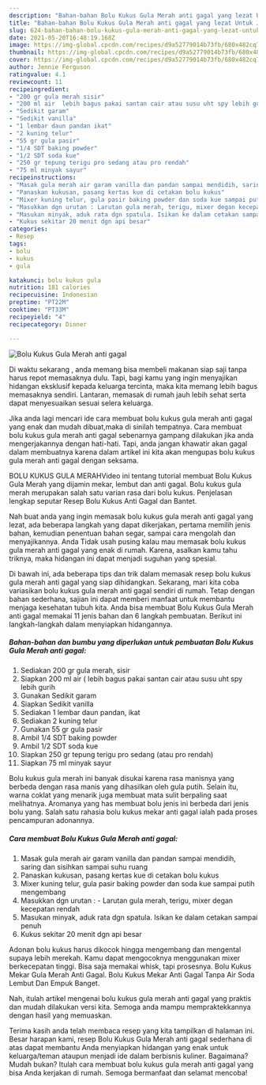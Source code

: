 ```yaml
---
description: "Bahan-bahan Bolu Kukus Gula Merah anti gagal yang lezat Untuk Jualan"
title: "Bahan-bahan Bolu Kukus Gula Merah anti gagal yang lezat Untuk Jualan"
slug: 624-bahan-bahan-bolu-kukus-gula-merah-anti-gagal-yang-lezat-untuk-jualan
date: 2021-05-20T16:48:19.168Z
image: https://img-global.cpcdn.com/recipes/d9a52779014b73fb/680x482cq70/bolu-kukus-gula-merah-anti-gagal-foto-resep-utama.jpg
thumbnail: https://img-global.cpcdn.com/recipes/d9a52779014b73fb/680x482cq70/bolu-kukus-gula-merah-anti-gagal-foto-resep-utama.jpg
cover: https://img-global.cpcdn.com/recipes/d9a52779014b73fb/680x482cq70/bolu-kukus-gula-merah-anti-gagal-foto-resep-utama.jpg
author: Jennie Ferguson
ratingvalue: 4.1
reviewcount: 11
recipeingredient:
- "200 gr gula merah sisir"
- "200 ml air  lebih bagus pakai santan cair atau susu uht spy lebih gurih"
- "Sedikit garam"
- "Sedikit vanilla"
- "1 lembar daun pandan ikat"
- "2 kuning telur"
- "55 gr gula pasir"
- "1/4 SDT baking powder"
- "1/2 SDT soda kue"
- "250 gr tepung terigu pro sedang atau pro rendah"
- "75 ml minyak sayur"
recipeinstructions:
- "Masak gula merah air garam vanilla dan pandan sampai mendidih, saring dan sisihkan sampai suhu ruang"
- "Panaskan kukusan, pasang kertas kue di cetakan bolu kukus"
- "Mixer kuning telur, gula pasir baking powder dan soda kue sampai putih mengembang"
- "Masukkan dgn urutan : Larutan gula merah, terigu, mixer degan kecepatan rendah"
- "Masukan minyak, aduk rata dgn spatula. Isikan ke dalam cetakan sampai penuh"
- "Kukus sekitar 20 menit dgn api besar"
categories:
- Resep
tags:
- bolu
- kukus
- gula

katakunci: bolu kukus gula 
nutrition: 181 calories
recipecuisine: Indonesian
preptime: "PT22M"
cooktime: "PT33M"
recipeyield: "4"
recipecategory: Dinner

---
```



![Bolu Kukus Gula Merah anti gagal](https://img-global.cpcdn.com/recipes/d9a52779014b73fb/680x482cq70/bolu-kukus-gula-merah-anti-gagal-foto-resep-utama.jpg)

Di waktu  sekarang , anda memang bisa membeli makanan siap saji tanpa harus repot memasaknya dulu. Tapi, bagi kamu yang ingin menyajikan hidangan eksklusif kepada keluarga tercinta, maka kita memang lebih bagus memasaknya sendiri. Lantaran, memasak di rumah jauh lebih sehat serta dapat menyesuaikan sesuai selera keluarga.

Jika anda lagi mencari ide cara membuat bolu kukus gula merah anti gagal yang enak dan mudah dibuat,maka di sinilah tempatnya. Cara membuat bolu kukus gula merah anti gagal  sebenarnya gampang dilakukan jika anda mengerjakannya dengan hati-hati. Tapi, anda jangan khawatir akan gagal dalam membuatnya 
karena dalam artikel ini kita akan mengupas bolu kukus gula merah anti gagal dengan seksama.  

BOLU KUKUS GULA MERAHVideo ini tentang tutorial membuat Bolu Kukus Gula Merah yang dijamin mekar, lembut dan anti gagal. Bolu kukus gula merah merupakan salah satu varian rasa dari bolu kukus. Penjelasan lengkap seputar Resep Bolu Kukus Anti Gagal dan Bantet.

Nah buat anda yang ingin memasak bolu kukus gula merah anti gagal yang lezat, ada beberapa langkah yang dapat dikerjakan, pertama memilih jenis bahan, kemudian penentuan bahan segar, sampai cara mengolah dan menyajikannya. Anda Tidak usah pusing kalau mau memasak bolu kukus gula merah anti gagal yang enak di rumah. Karena, asalkan kamu  tahu triknya, maka hidangan ini dapat menjadi suguhan yang spesial.

Di bawah ini, ada beberapa tips dan trik dalam memasak resep bolu kukus gula merah anti gagal yang siap dihidangkan. Sekarang, mari kita coba variasikan bolu kukus gula merah anti gagal sendiri di rumah. Tetap dengan bahan sederhana, sajian ini dapat memberi manfaat untuk membantu menjaga kesehatan tubuh kita. Anda bisa membuat Bolu Kukus Gula Merah anti gagal memakai 11 jenis bahan dan 6 langkah pembuatan. Berikut ini langkah-langkah dalam menyiapkan hidangannya.

<!--inarticleads1-->

##### Bahan-bahan dan bumbu yang diperlukan untuk pembuatan Bolu Kukus Gula Merah anti gagal:

1. Sediakan 200 gr gula merah, sisir
1. Siapkan 200 ml air ( lebih bagus pakai santan cair atau susu uht spy lebih gurih
1. Gunakan Sedikit garam
1. Siapkan Sedikit vanilla
1. Sediakan 1 lembar daun pandan, ikat
1. Sediakan 2 kuning telur
1. Gunakan 55 gr gula pasir
1. Ambil 1/4 SDT baking powder
1. Ambil 1/2 SDT soda kue
1. Siapkan 250 gr tepung terigu pro sedang (atau pro rendah)
1. Siapkan 75 ml minyak sayur


Bolu kukus gula merah ini banyak disukai karena rasa manisnya yang berbeda dengan rasa manis yang dihasilkan oleh gula putih. Selain itu, warna coklat yang menarik juga membuat mata sulit berpaling saat melihatnya. Aromanya yang has membuat bolu jenis ini berbeda dari jenis bolu yang. Salah satu rahasia bolu kukus mekar anti gagal ialah pada proses pencampuran adonannya. 

<!--inarticleads2-->

##### Cara membuat Bolu Kukus Gula Merah anti gagal:

1. Masak gula merah air garam vanilla dan pandan sampai mendidih, saring dan sisihkan sampai suhu ruang
1. Panaskan kukusan, pasang kertas kue di cetakan bolu kukus
1. Mixer kuning telur, gula pasir baking powder dan soda kue sampai putih mengembang
1. Masukkan dgn urutan : - Larutan gula merah, terigu, mixer degan kecepatan rendah
1. Masukan minyak, aduk rata dgn spatula. Isikan ke dalam cetakan sampai penuh
1. Kukus sekitar 20 menit dgn api besar


Adonan bolu kukus harus dikocok hingga mengembang dan mengental supaya lebih merekah. Kamu dapat mengocoknya menggunakan mixer berkecepatan tinggi. Bisa saja memakai whisk, tapi prosesnya. Bolu Kukus Mekar Gula Merah Anti Gagal. Bolu Kukus Mekar Anti Gagal Tanpa Air Soda Lembut Dan Empuk Banget. 

Nah, itulah artikel mengenai  bolu kukus gula merah anti gagal  yang praktis dan mudah dilakukan versi kita. Semoga anda mampu mempraktekkannya dengan hasil yang memuaskan. 

Terima kasih anda telah membaca resep yang kita tampilkan di halaman ini. Besar harapan kami, resep  Bolu Kukus Gula Merah anti gagal sederhana di atas dapat membantu Anda menyiapkan hidangan yang enak untuk keluarga/teman ataupun menjadi ide dalam berbisnis kuliner. Bagaimana? Mudah bukan? Itulah cara membuat bolu kukus gula merah anti gagal yang bisa Anda kerjakan di rumah. Semoga bermanfaat dan selamat mencoba!


